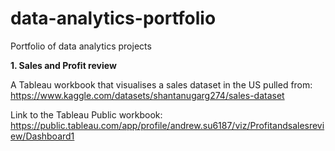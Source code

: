 # data-analytics-portfolio
Portfolio of data analytics projects

**1. Sales and Profit review** 

A Tableau workbook that visualises a sales dataset in the US pulled from:
https://www.kaggle.com/datasets/shantanugarg274/sales-dataset

Link to the Tableau Public workbook: https://public.tableau.com/app/profile/andrew.su6187/viz/Profitandsalesreview/Dashboard1




